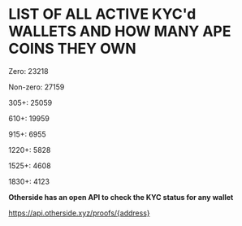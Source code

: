 # LIST OF ALL ACTIVE KYC'd WALLETS AND HOW MANY APE COINS THEY OWN

Zero: 23218

Non-zero: 27159

305+: 25059

610+: 19959

915+: 6955

1220+: 5828

1525+: 4608

1830+: 4123

**Otherside has an open API to check the KYC status for any wallet**

https://api.otherside.xyz/proofs/{address}